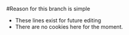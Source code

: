 #Reason for this branch is simple

* These lines exist for future editing
* There are no cookies here for the moment.

